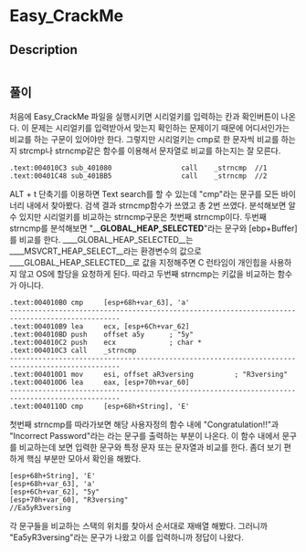 Easy_CrackMe
======================


## Description
```

```

## 풀이
처음에 Easy_CrackMe 파일을 실행시키면 시리얼키를 입력하는 칸과 확인버튼이 나온다. 이 문제는 시리얼키를 입력받아서 맞는지 확인하는 문제이기 때문에 어디서인가는 비교를 하는 구문이 있어야만 한다. 그렇지만 시리얼키는 cmp로 한 문자씩 비교를 하는지 strcmp나 strncmp같은 함수를 이용해서 문자열로 비교를 하는지는 잘 모른다. 
```
.text:004010C3 sub_401080                 call    _strncmp	//1
.text:00401C48 sub_401BB5                 call    _strncmp	//2
```
ALT + t 단축기를 이용하면 Text search를 할 수 있는데 "cmp"라는 문구를 모든 바이너리 내에서 찾아봤다. 검색 결과 strncmp함수가 쓰였고 총 2번 쓰였다. 분석해보면 알수 있지만 시리얼키를 비교하는 strncmp구문은 첫번째 strncmp이다. 두번째 strncmp를 분석해보면 "____GLOBAL_HEAP_SELECTED__"라는 문구와 [ebp+Buffer]를 비교를 한다. ____GLOBAL_HEAP_SELECTED__는 ____MSVCRT_HEAP_SELECT__라는 환경변수의 값으로 ____GLOBAL_HEAP_SELECTED__로 값을 지정해주면 C 런타임이 개인힙을 사용하지 않고 OS에 할당을 요청하게 된다. 따라고 두번째 strncmp는 키값을 비교하는 함수가 아니다.
```
.text:004010B0 cmp     [esp+68h+var_63], 'a'
-------------------------------------------------------------------------------------------------
.text:004010B9 lea     ecx, [esp+6Ch+var_62]
.text:004010BD push    offset a5y      ; "5y"
.text:004010C2 push    ecx             ; char *
.text:004010C3 call    _strncmp
-------------------------------------------------------------------------------------------------
.text:004010D1 mov     esi, offset aR3versing          ; "R3versing"
.text:004010D6 lea     eax, [esp+70h+var_60]
-------------------------------------------------------------------------------------------------
.text:0040110D cmp     [esp+68h+String], 'E'
```
첫번째 strncmp를 따라가보면 해당 사용자정의 함수 내에 "Congratulation!!"과 "Incorrect Password"라는 라는 문구를 출력하는 부분이 나온다. 이 함수 내에서 문구를 비교하는데 보면 입력한 문구와 특정 문자 또는 문자열과 비교를 한다. 좀더 보기 편하게 핵심 부분만 모아서 확인을 해봤다.
```
[esp+68h+String], 'E'
[esp+68h+var_63], 'a'
[esp+6Ch+var_62], "5y"
[esp+70h+var_60], "R3versing"
//Ea5yR3versing
```
각 문구들을 비교하는 스택의 위치를 찾아서 순서대로 재배열 해봤다. 그러니까 "Ea5yR3versing"라는 문구가 나왔고 이를 입력하니까 정답이 나왔다.

